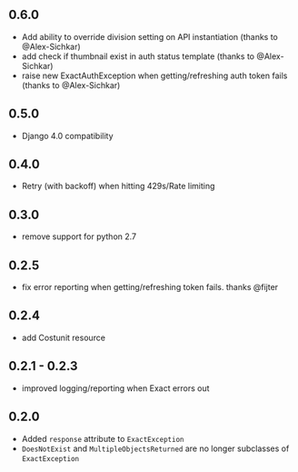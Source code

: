 0.6.0
-----
* Add ability to override division setting on API instantiation (thanks to @Alex-Sichkar)
* add check if thumbnail exist in auth status template (thanks to @Alex-Sichkar)
* raise new ExactAuthException when getting/refreshing auth token fails (thanks to @Alex-Sichkar)

0.5.0
-----
* Django 4.0 compatibility

0.4.0
-----
* Retry (with backoff) when hitting 429s/Rate limiting

0.3.0
-----
* remove support for python 2.7

0.2.5
-----
* fix error reporting when getting/refreshing token fails. thanks @fijter

0.2.4
-----
* add Costunit resource

0.2.1 - 0.2.3
-------------
* improved logging/reporting when Exact errors out

0.2.0
-----
* Added `response` attribute to `ExactException`
* `DoesNotExist` and `MultipleObjectsReturned` are no longer subclasses of `ExactException`


